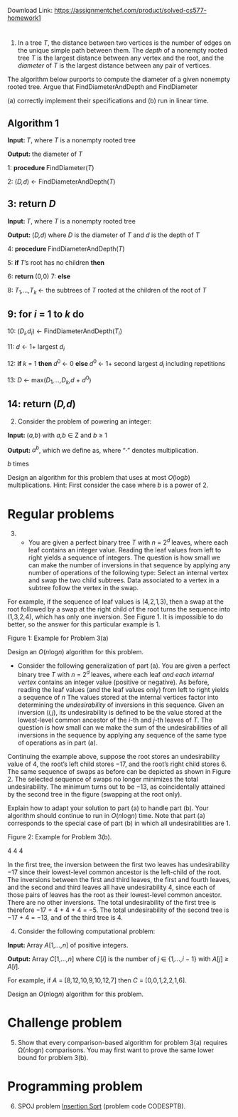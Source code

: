 Download Link: https://assignmentchef.com/product/solved-cs577-homework1
<br>
<h1></h1>

<ol>

 <li>In a tree <em>T</em>, the distance between two vertices is the number of edges on the unique simple path between them. The <em>depth </em>of a nonempty rooted tree <em>T </em>is the largest distance between any vertex and the root, and the <em>diameter </em>of <em>T </em>is the largest distance between any pair of vertices.</li>

</ol>

The algorithm below purports to compute the diameter of a given nonempty rooted tree. Argue that FindDiameterAndDepth and FindDiameter

(a) correctly implement their specifications and (b) run in linear time.

<h2>Algorithm 1</h2>

<strong>Input: </strong><em>T</em>, where <em>T </em>is a nonempty rooted tree

<strong>Output: </strong>the diameter of <em>T</em>

1: <strong>procedure </strong>FindDiameter(<em>T</em>)

2:                    (<em>D,d</em>) ← FindDiameterAndDepth(<em>T</em>)

<h2>3:             return <em>D</em></h2>

<strong>Input: </strong><em>T</em>, where <em>T </em>is a nonempty rooted tree

<strong>Output: </strong>(<em>D,d</em>) where <em>D </em>is the diameter of <em>T </em>and <em>d </em>is the depth of <em>T</em>

4: <strong>procedure </strong>FindDiameterAndDepth(<em>T</em>)

5:              <strong>if </strong><em>T</em>’s root has no children <strong>then</strong>

6:          <strong>return </strong>(0<em>,</em>0) 7:  <strong>else</strong>

8:                           <em>T</em><sub>1</sub><em>,…,T<sub>k </sub></em>← the subtrees of <em>T </em>rooted at the children of the root of <em>T</em>

<h2>9:                      for <em>i </em>= 1 to <em>k </em>do</h2>

10:                                 (<em>D<sub>i</sub>,d<sub>i</sub></em>) ← FindDiameterAndDepth(<em>T<sub>i</sub></em>)

11:                   <em>d </em>← 1+ largest <em>d<sub>i</sub></em>

12:                       <strong>if </strong><em>k </em>= 1 <strong>then </strong><em>d</em><sup>0 </sup>← 0 <strong>else </strong><em>d</em><sup>0 </sup>← 1+ second largest <em>d<sub>i </sub></em>including repetitions

13:                       <em>D </em>← max(<em>D</em><sub>1</sub><em>,…,D<sub>k</sub>,d </em>+ <em>d</em><sup>0</sup>)

<h2>14:                   return (<em>D,d</em>)</h2>

<ol start="2">

 <li>Consider the problem of powering an integer:</li>

</ol>

<strong>Input: </strong>(<em>a,b</em>) with <em>a,b </em>∈ Z and <em>b </em>≥ 1

<strong>Output: </strong><em>a<sup>b</sup></em>, which we define as, where “·” denotes multiplication.

<em>b </em>times

Design an algorithm for this problem that uses at most <em>O</em>(log<em>b</em>) multiplications. Hint: First consider the case where <em>b </em>is a power of 2.

<h1>Regular problems</h1>

<ol start="3">

 <li>

  <ul>

   <li>You are given a perfect binary tree <em>T </em>with <em>n </em>= 2<em><sup>d </sup></em>leaves, where each leaf contains an integer value. Reading the leaf values from left to right yields a sequence of integers. The question is how small we can make the number of inversions in that sequence by applying any number of operations of the following type: Select an internal vertex and swap the two child subtrees. Data associated to a vertex in a subtree follow the vertex in the swap.</li>

  </ul></li>

</ol>

For example, if the sequence of leaf values is (4<em>,</em>2<em>,</em>1<em>,</em>3), then a swap at the root followed by a swap at the right child of the root turns the sequence into (1<em>,</em>3<em>,</em>2<em>,</em>4), which has only one inversion. See Figure 1. It is impossible to do better, so the answer for this particular example is 1.

Figure 1: Example for Problem 3(a)

Design an <em>O</em>(<em>n</em>log<em>n</em>) algorithm for this problem.

<ul>

 <li>Consider the following generalization of part (a). You are given a perfect binary tree <em>T </em>with <em>n </em>= 2<em><sup>d </sup></em>leaves, where each leaf <em>and each internal vertex </em>contains an integer value (positive or negative). As before, reading the leaf values (and the leaf values only) from left to right yields a sequence of <em>n </em> The values stored at the internal vertices factor into determining the <em>undesirability </em>of inversions in this sequence. Given an inversion (<em>i,j</em>), its undesirability is defined to be the value stored at the lowest-level common ancestor of the <em>i</em>-th and <em>j</em>-th leaves of <em>T</em>. The question is how small can we make the sum of the undesirabilities of all inversions in the sequence by applying any sequence of the same type of operations as in part (a).</li>

</ul>

Continuing the example above, suppose the root stores an undesirability value of 4, the root’s left child stores −17, and the root’s right child stores 6. The same sequence of swaps as before can be depicted as shown in Figure 2. The selected sequence of swaps no longer minimizes the total undesirability. The minimum turns out to be −13, as coincidentally attained by the second tree in the figure (swapping at the root only).

Explain how to adapt your solution to part (a) to handle part (b). Your algorithm should continue to run in <em>O</em>(<em>n</em>log<em>n</em>) time. Note that part (a) corresponds to the special case of part (b) in which all undesirabilities are 1.

Figure 2: Example for Problem 3(b).

4                                                             4                                                            4

In the first tree, the inversion between the first two leaves has undesirability −17 since their lowest-level common ancestor is the left-child of the root. The inversions between the first and third leaves, the first and fourth leaves, and the second and third leaves all have undesirability 4, since each of those pairs of leaves has the root as their lowest-level common ancestor. There are no other inversions. The total undesirability of the first tree is therefore −17 + 4 + 4 + 4 = −5. The total undesirability of the second tree is −17 + 4 = −13, and of the third tree is 4.

<ol start="4">

 <li>Consider the following computational problem:</li>

</ol>

<strong>Input: </strong>Array <em>A</em>[1<em>,…,n</em>] of positive integers.

<strong>Output: </strong>Array <em>C</em>[1<em>,…,n</em>] where <em>C</em>[<em>i</em>] is the number of <em>j </em>∈ {1<em>,…,i </em>− 1} with <em>A</em>[<em>j</em>] ≥ <em>A</em>[<em>i</em>].

For example, if <em>A </em>= [8<em>,</em>12<em>,</em>10<em>,</em>9<em>,</em>10<em>,</em>12<em>,</em>7] then <em>C </em>= [0<em>,</em>0<em>,</em>1<em>,</em>2<em>,</em>2<em>,</em>1<em>,</em>6].

Design an <em>O</em>(<em>n</em>log<em>n</em>) algorithm for this problem.

<h1>Challenge problem</h1>

<ol start="5">

 <li>Show that every comparison-based algorithm for problem 3(a) requires Ω(<em>n</em>log<em>n</em>) comparisons. You may first want to prove the same lower bound for problem 3(b).</li>

</ol>

<h1>Programming problem</h1>

<ol start="6">

 <li>SPOJ problem <a href="https://www.spoj.com/problems/CODESPTB">Insertion Sort</a> (problem code CODESPTB).</li>

</ol>